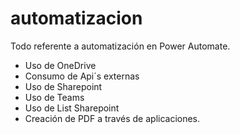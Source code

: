 # automatizacion
Todo referente a automatización en Power Automate.
* Uso de OneDrive
* Consumo de Api´s externas
* Uso de Sharepoint
* Uso de Teams
* Uso de List Sharepoint
* Creación de PDF a través de aplicaciones.

